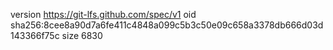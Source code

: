 version https://git-lfs.github.com/spec/v1
oid sha256:8cee8a90d7a6fe411c4848a099c5b3c50e09c658a3378db666d03d143366f75c
size 6830
